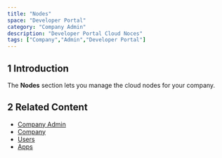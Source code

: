 ```yaml
---
title: "Nodes"
space: "Developer Portal"
category: "Company Admin"
description: "Developer Portal Cloud Noces"
tags: ["Company","Admin","Developer Portal"]
---
```


## 1 Introduction

The **Nodes** section lets you manage the cloud nodes for your company.

## 2 Related Content

* [Company Admin](index)
* [Company](company)
* [Users](nodes)
* [Apps](apps)
